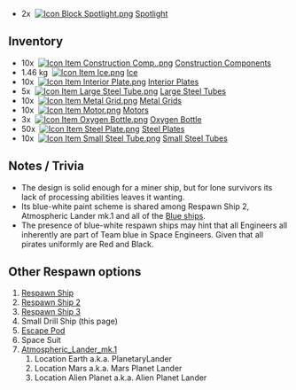 *   2x  [![Icon Block Spotlight.png](https://spaceengineers.wiki.gg/images/thumb/Icon_Block_Spotlight.png/21px-Icon_Block_Spotlight.png?fdad17)](https://spaceengineers.wiki.gg/wiki/Spotlight "Spotlight") [Spotlight](https://spaceengineers.wiki.gg/wiki/Spotlight "Spotlight")

## Inventory

*   10x  [![Icon Item Construction Comp..png](https://spaceengineers.wiki.gg/images/thumb/Icon_Item_Construction_Comp..png/21px-Icon_Item_Construction_Comp..png?cdc26f)](https://spaceengineers.wiki.gg/wiki/Construction_Comp. "Construction Comp.") [Construction Components](https://spaceengineers.wiki.gg/wiki/Construction_Comp. "Construction Comp.")
*   1.46 kg  [![Icon Item Ice.png](https://spaceengineers.wiki.gg/images/thumb/Icon_Item_Ice.png/21px-Icon_Item_Ice.png?f8a728)](https://spaceengineers.wiki.gg/wiki/Ice "Ice") [Ice](https://spaceengineers.wiki.gg/wiki/Ice "Ice")
*   10x  [![Icon Item Interior Plate.png](https://spaceengineers.wiki.gg/images/thumb/Icon_Item_Interior_Plate.png/21px-Icon_Item_Interior_Plate.png?d80f8e)](https://spaceengineers.wiki.gg/wiki/Interior_Plate "Interior Plate") [Interior Plates](https://spaceengineers.wiki.gg/wiki/Interior_Plate "Interior Plate")
*   5x  [![Icon Item Large Steel Tube.png](https://spaceengineers.wiki.gg/images/thumb/Icon_Item_Large_Steel_Tube.png/21px-Icon_Item_Large_Steel_Tube.png?31c1e4)](https://spaceengineers.wiki.gg/wiki/Large_Steel_Tube "Large Steel Tube") [Large Steel Tubes](https://spaceengineers.wiki.gg/wiki/Large_Steel_Tube "Large Steel Tube")
*   10x  [![Icon Item Metal Grid.png](https://spaceengineers.wiki.gg/images/thumb/Icon_Item_Metal_Grid.png/21px-Icon_Item_Metal_Grid.png?c674cf)](https://spaceengineers.wiki.gg/wiki/Metal_Grid "Metal Grid") [Metal Grids](https://spaceengineers.wiki.gg/wiki/Metal_Grid "Metal Grid")
*   10x  [![Icon Item Motor.png](https://spaceengineers.wiki.gg/images/thumb/Icon_Item_Motor.png/21px-Icon_Item_Motor.png?4a2f3f)](https://spaceengineers.wiki.gg/wiki/Motor "Motor") [Motors](https://spaceengineers.wiki.gg/wiki/Motor "Motor")
*   3x  [![Icon Item Oxygen Bottle.png](https://spaceengineers.wiki.gg/images/thumb/Icon_Item_Oxygen_Bottle.png/21px-Icon_Item_Oxygen_Bottle.png?d2b25e)](https://spaceengineers.wiki.gg/wiki/Oxygen_Bottle "Oxygen Bottle") [Oxygen Bottle](https://spaceengineers.wiki.gg/wiki/Oxygen_Bottle "Oxygen Bottle")
*   50x  [![Icon Item Steel Plate.png](https://spaceengineers.wiki.gg/images/thumb/Icon_Item_Steel_Plate.png/21px-Icon_Item_Steel_Plate.png?437e3a)](https://spaceengineers.wiki.gg/wiki/Steel_Plate "Steel Plate") [Steel Plates](https://spaceengineers.wiki.gg/wiki/Steel_Plate "Steel Plate")
*   10x  [![Icon Item Small Steel Tube.png](https://spaceengineers.wiki.gg/images/thumb/Icon_Item_Small_Steel_Tube.png/21px-Icon_Item_Small_Steel_Tube.png?4fe418)](https://spaceengineers.wiki.gg/wiki/Small_Steel_Tube "Small Steel Tube") [Small Steel Tubes](https://spaceengineers.wiki.gg/wiki/Small_Steel_Tube "Small Steel Tube")

## Notes / Trivia

*   The design is solid enough for a miner ship, but for lone survivors its lack of processing abilities leaves it wanting.
*   Its blue-white paint scheme is shared among Respawn Ship 2, Atmospheric Lander mk.1 and all of the [Blue ships](https://spaceengineers.wiki.gg/wiki/Sol_Cooperative "Sol Cooperative").
*   The presence of blue-white respawn ships may hint that all Engineers all inherently are part of Team blue in Space Engineers. Given that all pirates uniformly are Red and Black.

## Other Respawn options

1.  [Respawn Ship](https://spaceengineers.wiki.gg/wiki/Respawn_Ship_\(Rescue_Ship\) "Respawn Ship (Rescue Ship)")
2.  [Respawn Ship 2](https://spaceengineers.wiki.gg/wiki/Respawn_Ship_2 "Respawn Ship 2")
3.  [Respawn Ship 3](https://spaceengineers.wiki.gg/wiki/Respawn_Ship_3 "Respawn Ship 3")
4.  Small Drill Ship (this page)
5.  [Escape Pod](https://spaceengineers.wiki.gg/wiki/Escape_Pod "Escape Pod")
6.  Space Suit
7.  [Atmospheric\_Lander\_mk.1](https://spaceengineers.wiki.gg/wiki/Atmospheric_Lander_mk.1 "Atmospheric Lander mk.1")
    1.  Location Earth a.k.a. PlanetaryLander
    2.  Location Mars a.k.a. Mars Planet Lander
    3.  Location Alien Planet a.k.a. Alien Planet Lander